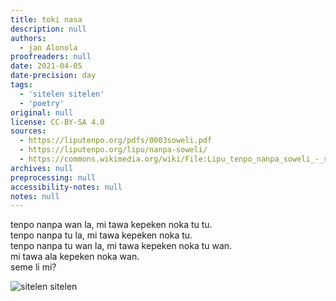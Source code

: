 ```yaml
---
title: toki nasa
description: null
authors:
  - jan Alonola
proofreaders: null
date: 2021-04-05
date-precision: day
tags:
  - 'sitelen sitelen'
  - 'poetry'
original: null
license: CC-BY-SA 4.0
sources:
  - https://liputenpo.org/pdfs/0003soweli.pdf
  - https://liputenpo.org/lipu/nanpa-soweli/
  - https://commons.wikimedia.org/wiki/File:Lipu_tenpo_nanpa_soweli_-_sitelen_sitelen.png
archives: null
preprocessing: null
accessibility-notes: null
notes: null
---
```


tenpo nanpa wan la, mi tawa kepeken noka tu tu.  
tenpo nanpa tu la, mi tawa kepeken noka tu.  
tenpo nanpa tu wan la, mi tawa kepeken noka tu wan.  
mi tawa ala kepeken noka wan.  
seme li mi?

![sitelen sitelen](https://upload.wikimedia.org/wikipedia/commons/b/bc/Lipu_tenpo_nanpa_soweli_-_sitelen_sitelen.png)